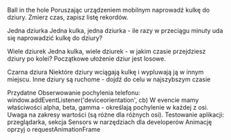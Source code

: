Ball in the hole
Poruszając urządzeniem mobilnym naprowadź kulkę do dziury. Zmierz czas, zapisz listę rekordów.

Jedna dziurka
Jedna kulka, jedna dziurka - ile razy w przeciągu minuty uda się naprowadzić kulkę do dziury?

Wiele dziurek
Jedna kulka, wiele dziurek - w jakim czasie przejdziesz dziury po kolei? Początkowe ułożenie dziur jest losowe.

Czarna dziura
Niektóre dziury wciągają kulkę i wypluwają ją w innym miejscu. Inne dziury są ruchome - dojdź do celu w najszybszym czasie

Przydatne
Obserwowanie pochylenia telefonu: window.addEventListener('deviceorientation', cb)
W evencie mamy właściwości alpha, beta, gamma - określają pochylenie w każdej z osi. Uwaga na zakresy wartości (są różne dla różnych osi).
Testowanie aplikacji: przeglądarka, sekcja Sensors w narzędziach dla developerów
Animację oprzyj o requestAnimationFrame
